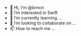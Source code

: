 - 👋 Hi, I’m @brncn
- 👀 I’m interested in Swift
- 🌱 I’m currently learning ...
- 💞️ I’m looking to collaborate on ...
- 📫 How to reach me ...

<!---
brncn/brncn is a ✨ special ✨ repository because its `README.md` (this file) appears on your GitHub profile.
You can click the Preview link to take a look at your changes.
--->
